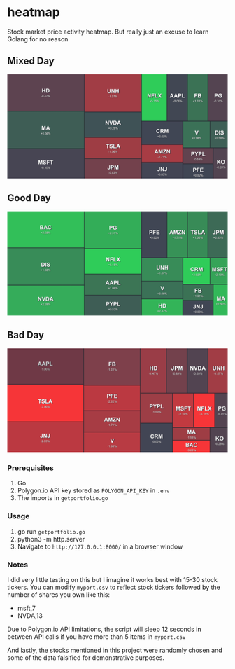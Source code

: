 # heatmap
Stock market price activity heatmap. But really just an excuse to learn Golang for no reason

## Mixed Day
![Mixed Day](images/myport_lg.JPG)

## Good Day
![Good Day](images/myportgreen_lg.JPG)

## Bad Day
![Bad Day](images/myportred_lg.JPG)

### Prerequisites
1. Go
2. Polygon.io API key stored as `POLYGON_API_KEY` in `.env`
3. The imports in `getportfolio.go`

### Usage
1. go run `getportfolio.go`
2. python3 -m http.server
3. Navigate to `http://127.0.0.1:8000/` in a browser window

### Notes
I did very little testing on this but I imagine it works best with 15-30 stock tickers.  You can modify `myport.csv` to reflect stock tickers followed by the number of shares you own like this:
* msft,7  
* NVDA,13  

Due to Polygon.io API limitations, the script will sleep 12 seconds in between API calls if you have more than 5 items in `myport.csv`  

And lastly, the stocks mentioned in this project were randomly chosen and some of the data falsified for demonstrative purposes.